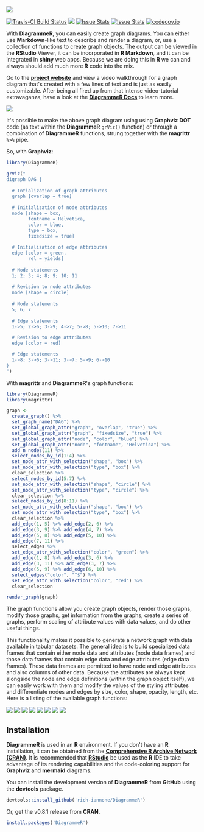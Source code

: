 <img src="inst/img/DiagrammeR.png">

[![Travis-CI Build Status](https://travis-ci.org/rich-iannone/DiagrammeR.svg?branch=master)](https://travis-ci.org/rich-iannone/DiagrammeR)
![](http://cranlogs.r-pkg.org/badges/grand-total/DiagrammeR?color=brightgreen)
[![Issue Stats](http://issuestats.com/github/rich-iannone/DiagrammeR/badge/pr?style=flat)](http://issuestats.com/github/rich-iannone/DiagrammeR)
[![Issue Stats](http://issuestats.com/github/rich-iannone/DiagrammeR/badge/issue?style=flat)](http://issuestats.com/github/rich-iannone/DiagrammeR)
[![codecov.io](https://codecov.io/github/rich-iannone/DiagrammeR/coverage.svg?branch=master)](https://codecov.io/github/rich-iannone/DiagrammeR?branch=master) 

With **DiagrammeR**, you can easily create graph diagrams. You can either use **Markdown**-like text to describe and render a diagram, or, use a collection of functions to create graph objects. The output can be viewed in the **RStudio** Viewer, it can be incorporated in **R Markdown**, and it can be integrated in **shiny** web apps. Because we are doing this in **R** we can and always should add much more **R** code into the mix.

Go to the [**project website**](http://rich-iannone.github.io/DiagrammeR/) and view a video walkthrough for a graph diagram that's created with a few lines of text and is just as easily customizable. After being all fired up from that intense video-tutorial extravaganza, have a look at the [**DiagrammeR Docs**](http://rich-iannone.github.io/DiagrammeR/docs.html) to learn more.

<img src="inst/img/simple-graph.png">

It's possible to make the above graph diagram using using **Graphviz** **DOT** code (as text within the **DiagrammeR** `grViz()` function) or through a combination of **DiagrammeR** functions, strung together with the **magrittr** `%>%` pipe. 

So, with **Graphviz**:

```r
library(DiagrammeR)

grViz("
digraph DAG {
      
  # Intialization of graph attributes
  graph [overlap = true]
      
  # Initialization of node attributes
  node [shape = box,
        fontname = Helvetica,
        color = blue,
        type = box,
        fixedsize = true]
      
  # Initialization of edge attributes
  edge [color = green,
        rel = yields]
      
  # Node statements
  1; 2; 3; 4; 8; 9; 10; 11
      
  # Revision to node attributes
  node [shape = circle]
      
  # Node statements
  5; 6; 7
      
  # Edge statements
  1->5; 2->6; 3->9; 4->7; 5->8; 5->10; 7->11

  # Revision to edge attributes
  edge [color = red]

  # Edge statements
  1->8; 3->6; 3->11; 3->7; 5->9; 6->10
}
")
```

With **magrittr** and **DiagrammeR**'s graph functions:

```r
library(DiagrammeR)
library(magrittr)

graph <-
  create_graph() %>%
  set_graph_name("DAG") %>%
  set_global_graph_attr("graph", "overlap", "true") %>%
  set_global_graph_attr("graph", "fixedsize", "true") %>%
  set_global_graph_attr("node", "color", "blue") %>%
  set_global_graph_attr("node", "fontname", "Helvetica") %>%
  add_n_nodes(11) %>%
  select_nodes_by_id(1:4) %>% 
  set_node_attr_with_selection("shape", "box") %>%
  set_node_attr_with_selection("type", "box") %>%
  clear_selection %>%
  select_nodes_by_id(5:7) %>% 
  set_node_attr_with_selection("shape", "circle") %>%
  set_node_attr_with_selection("type", "circle") %>%
  clear_selection %>%
  select_nodes_by_id(8:11) %>% 
  set_node_attr_with_selection("shape", "box") %>%
  set_node_attr_with_selection("type", "box") %>%
  clear_selection %>%
  add_edge(1, 5) %>% add_edge(2, 6) %>%
  add_edge(3, 9) %>% add_edge(4, 7) %>%
  add_edge(5, 8) %>% add_edge(5, 10) %>%
  add_edge(7, 11) %>% 
  select_edges %>%
  set_edge_attr_with_selection("color", "green") %>%
  add_edge(1, 8) %>% add_edge(3, 6) %>%
  add_edge(3, 11) %>% add_edge(3, 7) %>%
  add_edge(5, 9) %>% add_edge(6, 10) %>%
  select_edges("color", "^$") %>%
  set_edge_attr_with_selection("color", "red") %>%
  clear_selection

render_graph(graph)
```

The graph functions allow you create graph objects, render those graphs, modify those graphs, get information from the graphs, create a series of graphs, perform scaling of attribute values with data values, and do other useful things.

This functionality makes it possible to generate a network graph with data available in tabular datasets. The general idea is to build specialized data frames that contain either node data and attributes (node data frames) and those data frames that contain edge data and edge attributes (edge data frames). These data frames are permitted to have node and edge attributes and also columns of other data. Because the attributes are always kept alongside the node and edge definitions (within the graph object itself), we can easily work with them and modify the values of the styling attributes and differentiate nodes and edges by size, color, shape, opacity, length, etc. Here is a listing of the available graph functions:

<img src="inst/img/graph_functions_1.png">
<img src="inst/img/graph_functions_2.png">
<img src="inst/img/graph_functions_3.png">
<img src="inst/img/graph_functions_4.png">
<img src="inst/img/graph_functions_5.png">
<img src="inst/img/graph_functions_6.png">
<img src="inst/img/graph_functions_7.png">
<img src="inst/img/graph_functions_8.png">

## Installation

**DiagrammeR** is used in an **R** environment. If you don't have an **R** installation, it can be obtained from the [**Comprehensive R Archive Network (CRAN)**](http://cran.rstudio.com). It is recommended that [**RStudio**](http://www.rstudio.com/products/RStudio/) be used as the **R** IDE to take advantage of its rendering capabilities and the code-coloring support for **Graphviz** and **mermaid** diagrams.

You can install the development version of **DiagrammeR** from **GitHub** using the **devtools** package.

```r
devtools::install_github('rich-iannone/DiagrammeR')
```

Or, get the v0.8.1 release from **CRAN**.

```r
install.packages('DiagrammeR')
```

